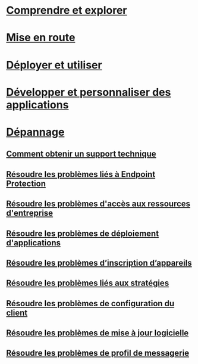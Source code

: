 # [Comprendre et explorer](/intune/understand-explore/introduction-to-microsoft-intune)
# [Mise en route](/intune/get-started/what-to-know-before-you-start-microsoft-intune)
<!-- # [Plan and Design](/intune/plan-design/ways-to-do-enterprise-mobility) -->
# [Déployer et utiliser](/intune/deploy-use/overview-of-device-and-app-lifecycles-in-microsoft-intune)
# [Développer et personnaliser des applications](/intune/develop/intune-app-sdk)

# [Dépannage](how-to-get-support-for-microsoft-intune.md)
## [Comment obtenir un support technique](how-to-get-support-for-microsoft-intune.md)
## [Résoudre les problèmes liés à Endpoint Protection](Troubleshoot-Endpoint-Protection-in-microsoft-intune.md)
## [Résoudre les problèmes d'accès aux ressources d'entreprise](Troubleshoot-company-resource-access-problems-with-microsoft-intune.md)
## [Résoudre les problèmes de déploiement d'applications](Troubleshoot-app-deployment-problems-in-microsoft-intune.md)
## [Résoudre les problèmes d’inscription d’appareils](troubleshoot-device-enrollment-in-intune.md)
## [Résoudre les problèmes liés aux stratégies](Troubleshoot-policies-in-microsoft-intune.md)
## [Résoudre les problèmes de configuration du client](Troubleshoot-client-setup-in-microsoft-intune.md)
## [Résoudre les problèmes de mise à jour logicielle](Troubleshoot-software-updates-in-microsoft-intune.md)
## [Résoudre les problèmes de profil de messagerie](Troubleshoot-email-profiles-in-microsoft-intune.md)


<!--HONumber=Jun16_HO1-->


